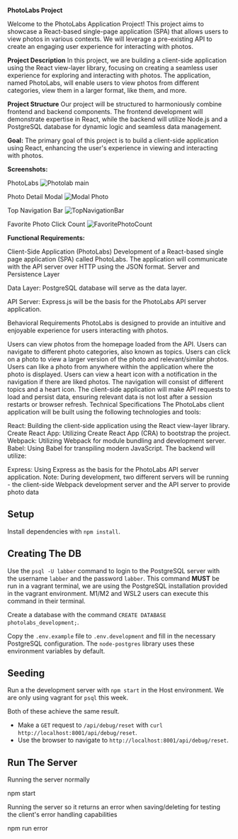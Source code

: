 **PhotoLabs Project**

Welcome to the PhotoLabs Application Project! This project aims to showcase a React-based single-page application (SPA) that allows users to view photos in various contexts. We will leverage a pre-existing API to create an engaging user experience for interacting with photos.

**Project Description**
In this project, we are building a client-side application using the React view-layer library, focusing on creating a seamless user experience for exploring and interacting with photos. The application, named PhotoLabs, will enable users to view photos from different categories, view them in a larger format, like them, and more.

**Project Structure**
Our project will be structured to harmoniously combine frontend and backend components. The frontend development will demonstrate expertise in React, while the backend will utilize Node.js and a PostgreSQL database for dynamic logic and seamless data management.

**Goal:**
The primary goal of this project is to build a client-side application using React, enhancing the user's experience in viewing and interacting with photos.

**Screenshots:**

PhotoLabs
![Photolab main ](https://github.com/Giftojcs/photolabs-starter/assets/105958169/f1666b46-be8f-4fdd-83b0-27ad61575a2a)

Photo Detail Modal
![Modal Photo](https://github.com/Giftojcs/photolabs-starter/assets/105958169/0c6a67b4-c2c5-47a2-ad0a-b05fd255ea98)

Top Navigation Bar
![TopNavigationBar](https://github.com/Giftojcs/photolabs-starter/assets/105958169/2727e512-d4ab-4209-82b4-6900a62e6820)

Favorite Photo Click Count
![FavoritePhotoCount](https://github.com/Giftojcs/photolabs-starter/assets/105958169/7f2a7cab-12e7-429d-8bb3-f99cc38cb3e3)

**Functional Requirements:**

Client-Side Application (PhotoLabs)
Development of a React-based single page application (SPA) called PhotoLabs.
The application will communicate with the API server over HTTP using the JSON format.
Server and Persistence Layer

Data Layer:
PostgreSQL database will serve as the data layer.

API Server:
Express.js will be the basis for the PhotoLabs API server application.

Behavioral Requirements
PhotoLabs is designed to provide an intuitive and enjoyable experience for users interacting with photos.

Users can view photos from the homepage loaded from the API.
Users can navigate to different photo categories, also known as topics.
Users can click on a photo to view a larger version of the photo and relevant/similar photos.
Users can like a photo from anywhere within the application where the photo is displayed.
Users can view a heart icon with a notification in the navigation if there are liked photos.
The navigation will consist of different topics and a heart icon.
The client-side application will make API requests to load and persist data, ensuring relevant data is not lost after a session restarts or browser refresh.
Technical Specifications
The PhotoLabs client application will be built using the following technologies and tools:

React: Building the client-side application using the React view-layer library.
Create React App: Utilizing Create React App (CRA) to bootstrap the project.
Webpack: Utilizing Webpack for module bundling and development server.
Babel: Using Babel for transpiling modern JavaScript.
The backend will utilize:

Express: Using Express as the basis for the PhotoLabs API server application.
Note: During development, two different servers will be running - the client-side Webpack development server and the API server to provide photo data

## Setup

Install dependencies with `npm install`.

## Creating The DB

Use the `psql -U labber` command to login to the PostgreSQL server with the username `labber` and the password `labber`. This command **MUST** be run in a vagrant terminal, we are using the PostgreSQL installation provided in the vagrant environment. M1/M2 and WSL2 users can execute this command in their terminal.

Create a database with the command `CREATE DATABASE photolabs_development;`.

Copy the `.env.example` file to `.env.development` and fill in the necessary PostgreSQL configuration. The `node-postgres` library uses these environment variables by default.

## Seeding

Run a the development server with `npm start` in the Host environment. We are only using vagrant for `psql` this week.

Both of these achieve the same result.

- Make a `GET` request to `/api/debug/reset` with `curl http://localhost:8001/api/debug/reset`.
- Use the browser to navigate to `http://localhost:8001/api/debug/reset`.

## Run The Server

Running the server normally

npm start

Running the server so it returns an error when saving/deleting for testing the client's error handling capabilities

npm run error
